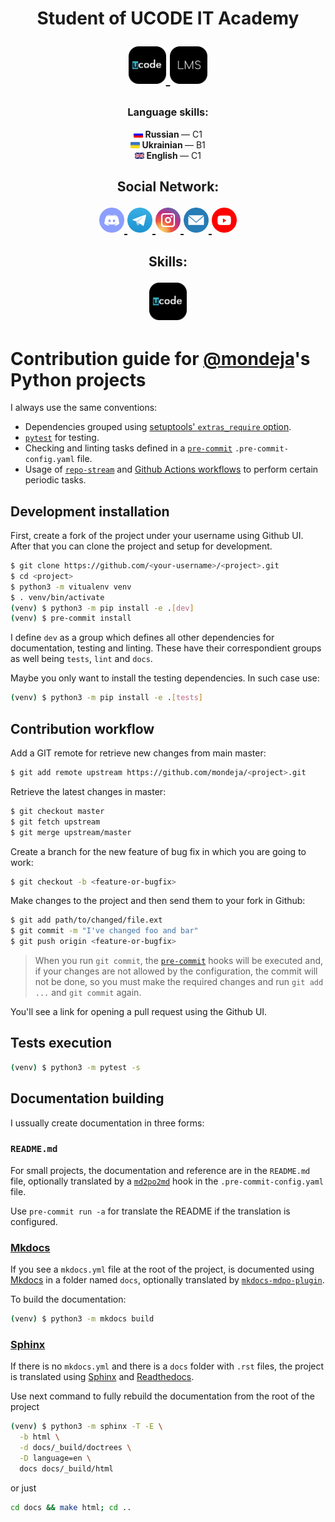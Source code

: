 <h1 align="center">Student of UCODE IT Academy
    <p> </p>
    <p align="center">
        <a href="https://ucode.world/en/" target="_blank">
            <img src="https://github.com/CamyrauBTanke/CamyrauBTanke/blob/main/img/UCODE/ucode.png" height="60px">
        </a>
        <a href="https://lms.khpi.ucode-connect.study/login" target="_blank">
            <img src="https://github.com/CamyrauBTanke/CamyrauBTanke/blob/main/img/UCODE/lms.png" height="60px">
        </a>
    </p>
</h1>

<h3 align="center">Language skills:</h3>
<p align="center">
    <a href="https://en.wikipedia.org/wiki/Russian_language" target="_blank"><img src="https://github.com/CamyrauBTanke/CamyrauBTanke/blob/main/img/language/ru.png" width="15"/></a><b> Russian </b>— C1<br>
    <a href="https://en.wikipedia.org/wiki/Ukrainian_language" target="_blank"><img src="https://github.com/CamyrauBTanke/CamyrauBTanke/blob/main/img/language/ua.png" width="15"/></a><b> Ukrainian </b>— B1<br>
    <a href="https://en.wikipedia.org/wiki/English_language" target="_blank"><img src="https://github.com/CamyrauBTanke/CamyrauBTanke/blob/main/img/language/ang.png" width="15"/></a><b> English </b>— С1<br>
</p>
<h2> </h2>

<h2 align="center">Social Network:
    <p> </p>
    <p align="center">
        <a href="#" target="_blank">
            <img src="https://github.com/CamyrauBTanke/CamyrauBTanke/blob/main/img/social_network/discord.png" height="40px">
        </a>
        <a href="https://t.me/Camyrau_B_Tanke" target="_blank">
            <img src="https://github.com/CamyrauBTanke/CamyrauBTanke/blob/main/img/social_network/telegram.png" height="40px">
        </a>
        <a href="https://www.instagram.com/Camyrau_B_Tanke/" target="_blank">
            <img src="https://github.com/CamyrauBTanke/CamyrauBTanke/blob/main/img/social_network/instagram.png" height="40px">
        </a>
        <a href="mailto:gunko.vlad.21.09.2001a@gmail.com" target="_blank">
            <img src="https://github.com/CamyrauBTanke/CamyrauBTanke/blob/main/img/social_network/gmail.png" height="40px">
        </a>
        <a href="https://www.youtube.com/channel/UCCIaTyFJqvO1SanxoltkOAA" target="_blank">
            <img src="https://github.com/CamyrauBTanke/CamyrauBTanke/blob/main/img/social_network/youtube.png" height="40px">
        </a>
    </p>
</h2>

<h2 align="center">Skills:
    <p> </p>
    <p align="center">
        <a href="https://ucode.world/en/" target="_blank">
            <img src="https://github.com/CamyrauBTanke/CamyrauBTanke/blob/main/img/UCODE/ucode.png" height="60px">
        </a>
    </p>
</h2>

# Contribution guide for [@mondeja][mondeja-link]'s Python projects

I always use the same conventions:

- Dependencies grouped using
 [setuptools' `extras_require` option][setuptools-options].
- [`pytest`][pytest-link] for testing.
- Checking and linting tasks defined in a [`pre-commit`][pre-commit-link]
 `.pre-commit-config.yaml` file.
- Usage of [`repo-stream`][repo-stream-link] and
 [Github Actions workflows][gh-actions-workflows] to perform certain periodic
 tasks.

## Development installation

First, create a fork of the project under your username using Github UI.
After that you can clone the project and setup for development.

```bash
$ git clone https://github.com/<your-username>/<project>.git
$ cd <project>
$ python3 -m vitualenv venv
$ . venv/bin/activate
(venv) $ python3 -m pip install -e .[dev]
(venv) $ pre-commit install
```

I define `dev` as a group which defines all other dependencies for
documentation, testing and linting. These have their correspondient groups as
well being `tests`, `lint` and `docs`.

Maybe you only want to install the testing dependencies. In such case use:

```bash
(venv) $ python3 -m pip install -e .[tests]
```

## Contribution workflow

Add a GIT remote for retrieve new changes from main master:

```bash
$ git add remote upstream https://github.com/mondeja/<project>.git
```

Retrieve the latest changes in master:

```bash
$ git checkout master
$ git fetch upstream
$ git merge upstream/master
```

Create a branch for the new feature of bug fix in which you are going to work:

```bash
$ git checkout -b <feature-or-bugfix>
```

Make changes to the project and then send them to your fork in Github:

```bash
$ git add path/to/changed/file.ext
$ git commit -m "I've changed foo and bar"
$ git push origin <feature-or-bugfix>
```

> When you run `git commit`, the [`pre-commit`][pre-commit-link] hooks will
 be executed and, if your changes are not allowed by the configuration, the
 commit will not be done, so you must make the required changes and run
 `git add ...` and `git commit` again.

You'll see a link for opening a pull request using the Github UI.

## Tests execution

```bash
(venv) $ python3 -m pytest -s
```

## Documentation building

I ussually create documentation in three forms:

### `README.md`

For small projects, the documentation and reference are in the `README.md`
file, optionally translated by a [`md2po2md`][md2po2md-pc-hook] hook in the
`.pre-commit-config.yaml` file.

Use `pre-commit run -a` for translate the README if the translation is
configured.

### [Mkdocs][mkdocs-link]

If you see a `mkdocs.yml` file at the root of the project, is documented
using [Mkdocs][mkdocs-link] in a folder named `docs`, optionally translated
by [`mkdocs-mdpo-plugin`][mkdocs-mdpo-plugin-link].

To build the documentation:

```bash
(venv) $ python3 -m mkdocs build
```

### [Sphinx][sphinx-link]

If there is no `mkdocs.yml` and there is a `docs` folder with `.rst` files,
the project is translated using [Sphinx][sphinx-link] and
[Readthedocs][readthedocs-link].

Use next command to fully rebuild the documentation from the root of the
project

```bash
(venv) $ python3 -m sphinx -T -E \
  -b html \
  -d docs/_build/doctrees \
  -D language=en \
  docs docs/_build/html
```

or just

```bash
cd docs && make html; cd ..
```

[mondeja-link]: https://github.com/mondeja
[pytest-link]: https://docs.pytest.org
[pre-commit-link]: https://pre-commit.com
[setuptools-options]: https://setuptools.readthedocs.io/en/latest/userguide/declarative_config.html?highlight=options.extras_require#options
[repo-stream-link]: https://github.com/mondeja/repo-stream
[gh-actions-workflows]: https://docs.github.com/en/actions/learn-github-actions/introduction-to-github-actions
[md2po2md-pc-hook]: https://mdpo.readthedocs.io/en/master/pre-commit-hooks.html#md2po2md
[mkdocs-link]: https://mkdocs.org
[mkdocs-mdpo-plugin-link]: https://mkdocs-mdpo.ga
[sphinx-link]: https://www.sphinx-doc.org
[readthedocs-link]: https://readthedocs.org
